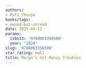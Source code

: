 ```yaml
---
authors:
- Rufi Thorpe
books/tags:
- owned-but-unread
date: 2025-04-12
params:
  isbn13: '9780063356580'
  year: '2024'
slug: '9780063356580'
star_rating: null
title: Margo's Got Money Troubles
---
```



<!--more-->
